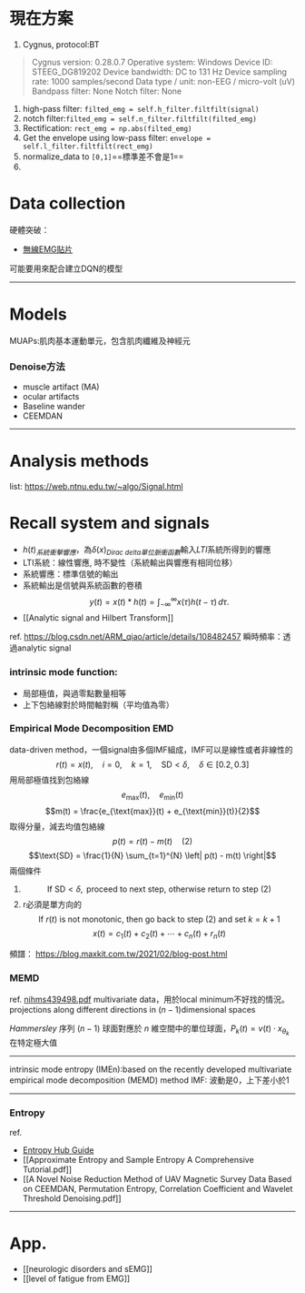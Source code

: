 # 現在方案
1. Cygnus, protocol:BT 
>Cygnus version: 0.28.0.7
>Operative system: Windows
>Device ID: STEEG_DG819202
>Device bandwidth: DC to 131 Hz
>Device sampling rate: 1000 samples/second
>Data type / unit: non-EEG / micro-volt (uV)
>Bandpass filter: None
>Notch filter: None

1. high-pass filter: `filted_emg = self.h_filter.filtfilt(signal)`
2. notch filter:`filted_emg = self.n_filter.filtfilt(filted_emg)`
3. Rectification: `rect_emg = np.abs(filted_emg)`
4. Get the envelope using low-pass filter: `envelope = self.l_filter.filtfilt(rect_emg)`
5. normalize_data to `[0,1]`==標準差不會是1==
6. 
# Data collection
硬體突破：
- [無線EMG貼片](https://www.bio-translational-exoskeleton.com/)

可能要用來配合建立DQN的模型

---
# Models
MUAPs:肌肉基本運動單元，包含肌肉纖維及神經元
### Denoise方法
- muscle artifact (MA)
- ocular artifacts
- Baseline wander
- CEEMDAN

---
# Analysis methods
list: https://web.ntnu.edu.tw/~algo/Signal.html
# Recall system and signals
- $h(t)_{系統衝擊響應}$，為$\delta(x)_{Dirac\ delta單位脈衝函數}$輸入$LTI$系統所得到的響應
- LTI系統：線性響應, 時不變性（系統輸出與響應有相同位移）
- 系統響應：標準信號的輸出
- 系統輸出是信號與系統函數的卷積
$$y(t) = x(t) \ast h(t) = \int_{-\infty}^{\infty} x(\tau) h(t - \tau) \, d\tau.
$$
- [[Analytic signal and Hilbert Transform]]

ref. https://blog.csdn.net/ARM_qiao/article/details/108482457
瞬時頻率：透過analytic signal
### intrinsic mode function:
- 局部極值，與過零點數量相等
- 上下包絡線對於時間軸對稱（平均值為零）

### Empirical Mode Decomposition EMD
data-driven method，一個signal由多個IMF組成，IMF可以是線性或者非線性的
$$r(t) = x(t), \quad i = 0, \quad k = 1, \quad \text{SD} < \delta, \quad \delta \in [0.2, 0.3]
$$
用局部極值找到包絡線
$$e_{\text{max}}(t), \quad e_{\text{min}}(t)$$
$$m(t) = \frac{e_{\text{max}}(t) + e_{\text{min}}(t)}{2}$$
取得分量，減去均值包絡線
$$p(t) = r(t) - m(t)\quad \text{(2)}$$
$$\text{SD} = \frac{1}{N} \sum_{t=1}^{N} \left| p(t) - m(t) \right|$$
兩個條件
1. $$\text{If } \text{SD} < \delta, \text{ proceed to next step, otherwise return to step (2)}$$
2. r必須是單方向的$$\text{If } r(t) \text{ is not monotonic, then go back to step (2) and set } k = k + 1$$
$$x(t) = c_1(t) + c_2(t) + \cdots + c_n(t) + r_n(t)$$

頻譜： https://blog.maxkit.com.tw/2021/02/blog-post.html
### MEMD
ref. [nihms439498.pdf](https://pmc.ncbi.nlm.nih.gov/articles/PMC3831372/pdf/nihms439498.pdf)
multivariate data，用於local minimum不好找的情況。
projections along different directions in $(n−1)$dimensional spaces

$Hammersley$ 序列
$(n−1)$ 球面對應於 $n$ 維空間中的單位球面，$P_k (t)=v(t) \cdot x_{\theta_k}$
在特定極大值


---
intrinsic mode entropy (IMEn):based on the recently developed multivariate empirical mode decomposition (MEMD) method
IMF: 波動是0，上下差小於1

---
### Entropy
ref. 
- [Entropy Hub Guide](https://www.entropyhub.xyz/_downloads/40d9c1910993d9509e60865d940bb066/EntropyHubGuide.pdf)
- [[Approximate Entropy and Sample Entropy A Comprehensive Tutorial.pdf]]
- [[A Novel Noise Reduction Method of UAV Magnetic Survey Data Based on CEEMDAN, Permutation Entropy, Correlation Coefficient and Wavelet Threshold Denoising.pdf]]



---
# App.
- [[neurologic disorders and sEMG]]
- [[level of fatigue from EMG]]